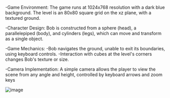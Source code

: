 -Game Environment: The game runs at 1024x768 resolution with a dark blue background. The level is an 80x80 square grid on the xz plane, with a textured ground.

-Character Design: Bob is constructed from a sphere (head), a parallelepiped (body), and cylinders (legs), which can move and transform as a single object.

-Game Mechanics: 
                  -Bob navigates the ground, unable to exit its boundaries, using keyboard controls.
                  -Interaction with cubes at the level's corners changes Bob's texture or size.
                 
-Camera Implementation: A simple camera allows the player to view the scene from any angle and height, controlled by keyboard arrows and zoom keys

![image](https://github.com/KLamaniakou/3D-Game-Unity/assets/115186022/f37c23a3-8769-4e71-ac0d-c4061605e595)
